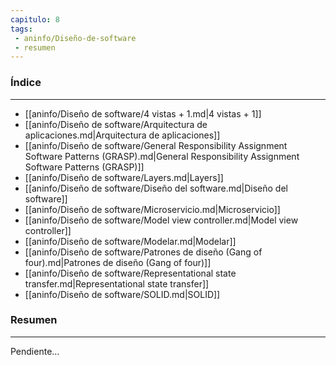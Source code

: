 ```yaml
---
capitulo: 8
tags: 
 - aninfo/Diseño-de-software
 - resumen
---
```

### Índice 
---
* [[aninfo/Diseño de software/4 vistas + 1.md|4 vistas + 1]]
* [[aninfo/Diseño de software/Arquitectura de aplicaciones.md|Arquitectura de aplicaciones]]
* [[aninfo/Diseño de software/General Responsibility Assignment Software Patterns (GRASP).md|General Responsibility Assignment Software Patterns (GRASP)]]
* [[aninfo/Diseño de software/Layers.md|Layers]]
* [[aninfo/Diseño de software/Diseño del software.md|Diseño del software]]
* [[aninfo/Diseño de software/Microservicio.md|Microservicio]]
* [[aninfo/Diseño de software/Model view controller.md|Model view controller]]
* [[aninfo/Diseño de software/Modelar.md|Modelar]]
* [[aninfo/Diseño de software/Patrones de diseño (Gang of four).md|Patrones de diseño (Gang of four)]]
* [[aninfo/Diseño de software/Representational state transfer.md|Representational state transfer]]
* [[aninfo/Diseño de software/SOLID.md|SOLID]]

### Resumen
---
Pendiente...
